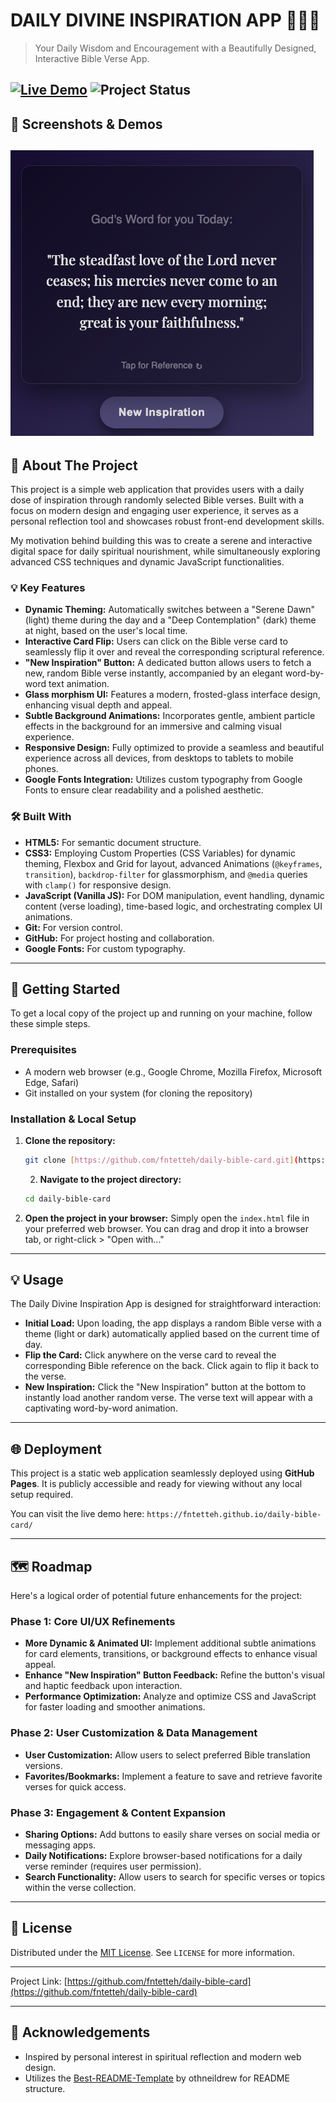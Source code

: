 # DAILY DIVINE INSPIRATION APP 📿🙏🏽

> Your Daily Wisdom and Encouragement with a Beautifully Designed, Interactive Bible Verse App.

[![Live Demo](https://img.shields.io/badge/Live%20Demo-In%20Progress-orange?style=for-the-badge&logo=vercel)](https://fntetteh.github.io/daily-bible-card/)
![Project Status](https://img.shields.io/badge/Status-In%20Progress-informational?style=for-the-badge)
---

## 📸 Screenshots & Demos

![App Screenshot](assets/screenshot-daily-bible-card.png)
---

## 🌟 About The Project

This project is a simple web application that provides users with a daily dose of inspiration through randomly selected Bible verses. Built with a focus on modern design and engaging user experience, it serves as a personal reflection tool and showcases robust front-end development skills.

My motivation behind building this was to create a serene and interactive digital space for daily spiritual nourishment, while simultaneously exploring advanced CSS techniques and dynamic JavaScript functionalities.

### 💡 Key Features

* **Dynamic Theming:** Automatically switches between a "Serene Dawn" (light) theme during the day and a "Deep Contemplation" (dark) theme at night, based on the user's local time.
* **Interactive Card Flip:** Users can click on the Bible verse card to seamlessly flip it over and reveal the corresponding scriptural reference.
* **"New Inspiration" Button:** A dedicated button allows users to fetch a new, random Bible verse instantly, accompanied by an elegant word-by-word text animation.
* **Glass morphism UI:** Features a modern, frosted-glass interface design, enhancing visual depth and appeal.
* **Subtle Background Animations:** Incorporates gentle, ambient particle effects in the background for an immersive and calming visual experience.
* **Responsive Design:** Fully optimized to provide a seamless and beautiful experience across all devices, from desktops to tablets to mobile phones.
* **Google Fonts Integration:** Utilizes custom typography from Google Fonts to ensure clear readability and a polished aesthetic.

### 🛠️ Built With

* **HTML5:** For semantic document structure.
* **CSS3:** Employing Custom Properties (CSS Variables) for dynamic theming, Flexbox and Grid for layout, advanced Animations (`@keyframes`, `transition`), `backdrop-filter` for glassmorphism, and `@media` queries with `clamp()` for responsive design.
* **JavaScript (Vanilla JS):** For DOM manipulation, event handling, dynamic content (verse loading), time-based logic, and orchestrating complex UI animations.
* **Git:** For version control.
* **GitHub:** For project hosting and collaboration.
* **Google Fonts:** For custom typography.

---

## 🚀 Getting Started

To get a local copy of the project up and running on your machine, follow these simple steps.

### Prerequisites

* A modern web browser (e.g., Google Chrome, Mozilla Firefox, Microsoft Edge, Safari)
* Git installed on your system (for cloning the repository)

### Installation & Local Setup

1.  **Clone the repository:**
    ```bash
    git clone [https://github.com/fntetteh/daily-bible-card.git](https://github.com/fntetteh/daily-bible-card.git)
    ```
    2.  **Navigate to the project directory:**
    ```bash
    cd daily-bible-card
    ```
3.  **Open the project in your browser:**
    Simply open the `index.html` file in your preferred web browser. You can drag and drop it into a browser tab, or right-click > "Open with..."

---

## 💡 Usage

The Daily Divine Inspiration App is designed for straightforward interaction:

* **Initial Load:** Upon loading, the app displays a random Bible verse with a theme (light or dark) automatically applied based on the current time of day.
* **Flip the Card:** Click anywhere on the verse card to reveal the corresponding Bible reference on the back. Click again to flip it back to the verse.
* **New Inspiration:** Click the "New Inspiration" button at the bottom to instantly load another random verse. The verse text will appear with a captivating word-by-word animation.

---

## 🌐 Deployment

This project is a static web application seamlessly deployed using **GitHub Pages**. It is publicly accessible and ready for viewing without any local setup required.

You can visit the live demo here: `https://fntetteh.github.io/daily-bible-card/`

---

## 🗺️ Roadmap

Here's a logical order of potential future enhancements for the project:

### Phase 1: Core UI/UX Refinements
* **More Dynamic & Animated UI:** Implement additional subtle animations for card elements, transitions, or background effects to enhance visual appeal.
* **Enhance "New Inspiration" Button Feedback:** Refine the button's visual and haptic feedback upon interaction.
* **Performance Optimization:** Analyze and optimize CSS and JavaScript for faster loading and smoother animations.

### Phase 2: User Customization & Data Management
* **User Customization:** Allow users to select preferred Bible translation versions.
* **Favorites/Bookmarks:** Implement a feature to save and retrieve favorite verses for quick access.

### Phase 3: Engagement & Content Expansion
* **Sharing Options:** Add buttons to easily share verses on social media or messaging apps.
* **Daily Notifications:** Explore browser-based notifications for a daily verse reminder (requires user permission).
* **Search Functionality:** Allow users to search for specific verses or topics within the verse collection.

---

## 📄 License

Distributed under the [MIT License](LICENSE). See `LICENSE` for more information.

---

Project Link: [https://github.com/fntetteh/daily-bible-card](https://github.com/fntetteh/daily-bible-card)

---
    
## 🙏 Acknowledgements

* Inspired by personal interest in spiritual reflection and modern web design.
* Utilizes the [Best-README-Template](https://github.com/othneildrew/Best-README-Template) by othneildrew for README structure.